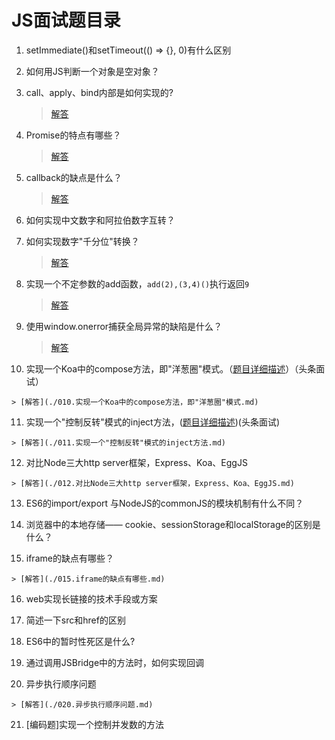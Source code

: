 # JS面试题目录

 1. setImmediate()和setTimeout(() => {}, 0)有什么区别
 
 
 2. 如何用JS判断一个对象是空对象？


 3. call、apply、bind内部是如何实现的?

    > [解答](./003.call、apply、bind内部是如何实现的.md)

 4. Promise的特点有哪些？
 
    > [解答](./004.Promise的特点有哪些.md)

 5. callback的缺点是什么？
 
    > [解答](./005.callback的缺点是什么.md)

 6. 如何实现中文数字和阿拉伯数字互转？
 
 7. 如何实现数字"千分位"转换？
 
    > [解答](./007.如何实现数字"千分位"转换.md)
 
 8. 实现一个不定参数的add函数，`add(2),(3,4)()`执行返回`9`
 
    > [解答](./008.实现一个不定参数的add函数，`add(2),(3,4)()`执行返回`9`.md)
 
 9. 使用window.onerror捕获全局异常的缺陷是什么？
 
    > [解答](./009.使用window.onerror捕获全局异常的缺陷是什么.md)
 
 10. 实现一个Koa中的compose方法，即"洋葱圈"模式。（[题目详细描述](./010.实现一个Koa中的compose方法，即"洋葱圈"模式.md)）（头条面试）

    > [解答](./010.实现一个Koa中的compose方法，即"洋葱圈"模式.md)

 11. 实现一个"控制反转"模式的inject方法，([题目详细描述](./011.实现一个"控制反转"模式的inject方法.md))(头条面试)

    > [解答](./011.实现一个"控制反转"模式的inject方法.md)

 12. 对比Node三大http server框架，Express、Koa、EggJS

    > [解答](./012.对比Node三大http server框架，Express、Koa、EggJS.md)

 13. ES6的import/export 与NodeJS的commonJS的模块机制有什么不同？
 
 14. 浏览器中的本地存储—— cookie、sessionStorage和localStorage的区别是什么？
 
 15. iframe的缺点有哪些？
 
    > [解答](./015.iframe的缺点有哪些.md)
 
 16. web实现长链接的技术手段或方案
 
 17. 简述一下src和href的区别
 
 18. ES6中的暂时性死区是什么?
 
 19. 通过调用JSBridge中的方法时，如何实现回调
 
 20. 异步执行顺序问题
 
    > [解答](./020.异步执行顺序问题.md)
 
 21. [编码题]实现一个控制并发数的方法
